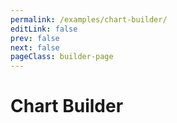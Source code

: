 ```yaml
---
permalink: /examples/chart-builder/
editLink: false
prev: false
next: false
pageClass: builder-page
---
```


# Chart Builder

<chart-builder />
